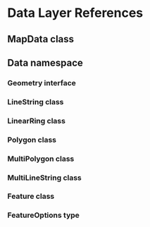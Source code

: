 # Data Layer References

## MapData class

## Data namespace

### Geometry interface

### LineString class

### LinearRing class

### Polygon class

### MultiPolygon class

### MultiLineString class

### Feature class

### FeatureOptions type